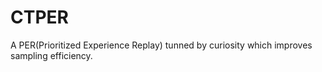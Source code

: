 # CTPER
A PER(Prioritized Experience Replay) tunned by curiosity which improves sampling efficiency.
